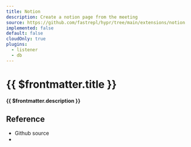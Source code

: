```yaml
---
title: Notion
description: Create a notion page from the meeting
source: https://github.com/fastrepl/hypr/tree/main/extensions/notion
implemented: false
default: false
cloudOnly: true
plugins:
  - listener
  - db
---
```


# {{ $frontmatter.title }}

**{{ $frontmatter.description }}**

<ExtensionTags :frontmatter="$frontmatter" />

## Reference

<ul>
  <li><a :href="$frontmatter.source">Github source</a></li>
  <li v-for="plugin in $frontmatter.plugins"><PluginLink :plugin /></li>
</ul>

